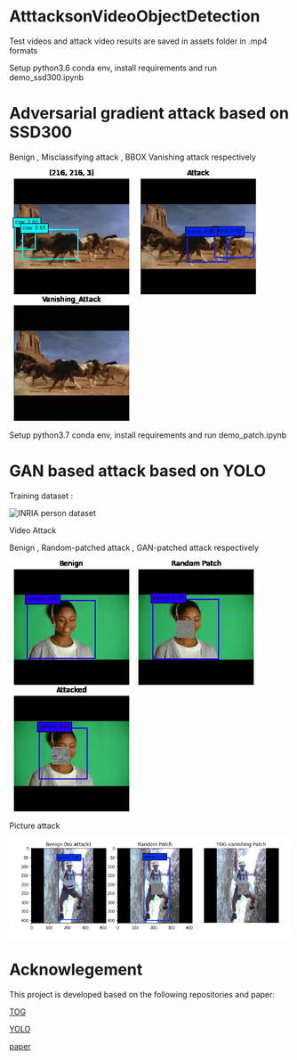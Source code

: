 # AtttacksonVideoObjectDetection

Test videos and attack video results are saved in assets folder in .mp4 formats



Setup python3.6 conda env, install requirements and run demo_ssd300.ipynb

# Adversarial gradient attack based on SSD300

Benign   ,    Misclassifying attack     ,     BBOX Vanishing attack   respectively

![](https://github.com/syedtihaamahmad/AtttacksonVideoObjectDetection/blob/main/assets/horse_benign.gif) ![](https://github.com/syedtihaamahmad/AtttacksonVideoObjectDetection/blob/main/assets/horse_missclasify.gif)![](https://github.com/syedtihaamahmad/AtttacksonVideoObjectDetection/blob/main/assets/horse_fullattack.gif)


Setup python3.7 conda env, install requirements and run demo_patch.ipynb

# GAN based attack based on YOLO

Training dataset :

![INRIA person dataset](http://pascal.inrialpes.fr/data/human/)

Video Attack

Benign     ,     Random-patched attack     ,  GAN-patched attack respectively

![](https://github.com/syedtihaamahmad/AtttacksonVideoObjectDetection/blob/main/assets/person_benign.gif)![](https://github.com/syedtihaamahmad/AtttacksonVideoObjectDetection/blob/main/assets/person_rand.gif)![](https://github.com/syedtihaamahmad/AtttacksonVideoObjectDetection/blob/main/assets/person_Attacked.gif)

Picture attack

![](https://github.com/syedtihaamahmad/AtttacksonVideoObjectDetection/blob/main/assets/pictureattackgan.png)

# Acknowlegement


This project is developed based on the following repositories and paper:


[TOG](https://github.com/git-disl/TOG)

[YOLO](https://github.com/qqwweee/keras-yolo3)

[paper](https://khchow.com/media/arXiv_TOG.pdf)






